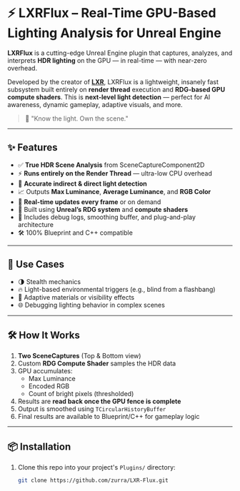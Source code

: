 # ⚡ LXRFlux – Real-Time GPU-Based Lighting Analysis for Unreal Engine

**LXRFlux** is a cutting-edge Unreal Engine plugin that captures, analyzes, and interprets **HDR lighting** on the GPU — in real-time — with near-zero overhead.

Developed by the creator of [**LXR**](https://docs.clusterfact.games/docs/LXR), LXRFlux is a lightweight, insanely fast subsystem built entirely on **render thread** execution and **RDG-based GPU compute shaders**. This is **next-level light detection** — perfect for AI awareness, dynamic gameplay, adaptive visuals, and more.

> 🧠 "Know the light. Own the scene."

---

## ✨ Features

- ✅ **True HDR Scene Analysis** from SceneCaptureComponent2D
- ⚡ **Runs entirely on the Render Thread** — ultra-low CPU overhead
- 🎯 **Accurate indirect & direct light detection**
- 📈 Outputs **Max Luminance**, **Average Luminance**, and **RGB Color**
- 🔁 **Real-time updates every frame** or on demand
- 🔬 Built using **Unreal’s RDG system** and **compute shaders**
- 🧪 Includes debug logs, smoothing buffer, and plug-and-play architecture
- 🛠️ 100% Blueprint and C++ compatible

---

## 🚀 Use Cases

- 🌗 Stealth mechanics
- 🔥 Light-based environmental triggers (e.g., blind from a flashbang)
- 🧱 Adaptive materials or visibility effects
- 🌐 Debugging lighting behavior in complex scenes

---

## 🛠️ How It Works

1. **Two SceneCaptures** (Top & Bottom view)
2. Custom **RDG Compute Shader** samples the HDR data
3. GPU accumulates:
   - Max Luminance
   - Encoded RGB
   - Count of bright pixels (thresholded)
4. Results are **read back once the GPU fence is complete**
5. Output is smoothed using `TCircularHistoryBuffer`
6. Final results are available to Blueprint/C++ for gameplay logic

---

## 📦 Installation

1. Clone this repo into your project's `Plugins/` directory:
   ```bash
   git clone https://github.com/zurra/LXR-Flux.git

